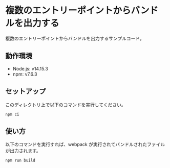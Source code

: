 # 複数のエントリーポイントからバンドルを出力する

複数のエントリーポイントからバンドルを出力するサンプルコード。

## 動作環境

- Node.js: v14.15.3
- npm: v7.6.3

## セットアップ

このディレクトリ上で以下のコマンドを実行してください。

```
npm ci
```

## 使い方

以下のコマンドを実行すれば、webpack が実行されてバンドルされたファイルが出力されます。

```
npm run build
```
